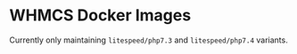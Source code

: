 # WHMCS Docker Images

Currently only maintaining `litespeed/php7.3` and `litespeed/php7.4` variants.
